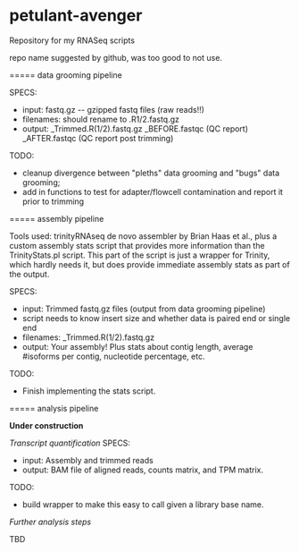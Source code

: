 # petulant-avenger
Repository for my RNASeq scripts

repo name suggested by github, was too good to not use. 

=====
data grooming pipeline

SPECS: 
  - input: fastq.gz -- gzipped fastq files (raw reads!!)
  - filenames: should rename to <lib-base-name>.R1/2.fastq.gz
  - output: <lib-base-name>\_Trimmed.R(1/2).fastq.gz 
	    <lib-base-name>\_BEFORE.fastqc (QC report)
            <lib-base-name>\_AFTER.fastqc (QC report post trimming)


TODO: 
  - cleanup divergence between "pleths" data grooming and "bugs" data grooming; 
  - add in functions to test for adapter/flowcell contamination and report it prior to trimming

=====
assembly pipeline

Tools used: trinityRNAseq de novo assembler by Brian Haas et al., plus a custom assembly stats script that provides more information than the TrinityStats.pl script.
This part of the script is just a wrapper for Trinity, which hardly needs it, but does provide immediate assembly stats as part of the output. 

SPECS:
  - input: Trimmed fastq.gz files (output from data grooming pipeline)
  - script needs to know insert size and whether data is paired end or single end
  - filenames: <lib-base-name>\_Trimmed.R(1/2).fastq.gz
  - output: Your assembly! Plus stats about contig length, average #isoforms per contig, nucleotide percentage, etc. 

TODO: 
  - Finish implementing the stats script. 

=====
analysis pipeline

**Under construction**

_Transcript quantification_ 
SPECS: 
  - input: Assembly and trimmed reads
  - output: BAM file of aligned reads, counts matrix, and TPM matrix. 

TODO:
  - build wrapper to make this easy to call given a library base name. 

_Further analysis steps_

TBD
 
